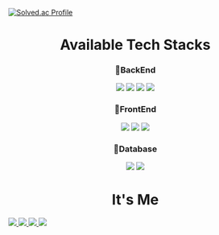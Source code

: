   
  [![Solved.ac Profile](http://mazassumnida.wtf/api/v2/generate_badge?boj=sangmin5848)](https://solved.ac/sangmin5848/)


 <h1 align="center"> Available Tech Stacks </h1>

<div align="center">
<h3>🌅BackEnd</h3>
<img src="https://img.shields.io/badge/Java-D4A934?style=flat-square&logo=java&logoColor=white"/> <img src="https://img.shields.io/badge/Spring-379B23?style=flat-square&logo=spring&logoColor=white"/> <img src="https://img.shields.io/badge/SpringBoot-17BF7C?style=flat-square&logo=springboot&logoColor=white"/>  <img src="https://img.shields.io/badge/Tomcat-4B290A?style=flat-square&logo=apachetomcat&logoColor=white"/>
  
<h3>🌇FrontEnd</h3>
<img src="https://img.shields.io/badge/Html-D521E2?style=flat-square&logo=html5&logoColor=white"/> <img src="https://img.shields.io/badge/CSS-4121E2?style=flat-square&logo=css3&logoColor=white"/> <img src="https://img.shields.io/badge/JavaScript-CFDB26?style=flat-square&logo=javascript&logoColor=white"/>




<h3>🌌Database</h3>

<img src="https://img.shields.io/badge/Oracle-D01F31?style=flat-square&logo=oracle&logoColor=white"/> 
<img src="https://img.shields.io/badge/MySQL-135479?style=flat-square&logo=mysql&logoColor=white"/> 
</div>
 <h1 align="center"> It's Me </h1>

<a href="https://www.instagram.com/tkdxls/" target="_blank"><img src="https://img.shields.io/badge/t.x______x.d-E4405F?style=flat-square&logo=Instagram&logoColor=white"/>
<a href="https://github.com/ddongbu" target="_blank"><img src="https://img.shields.io/badge/ddongbu-181717?style=flat-square&logo=GitHUB&logoColor=white"/>
 <a href="https://www.facebook.com/profile.php?id=100019359516667" target="_blank"><img src="https://img.shields.io/badge/이상민-1877F2?style=flat-square&logo=FaceBook&logoColor=white"/>
 <a href="https://mail.google.com/mail/" target="_blank"><img src="https://img.shields.io/badge/sang214q-EA4335?style=flat-square&logo=Gmail&logoColor=white"/> 






